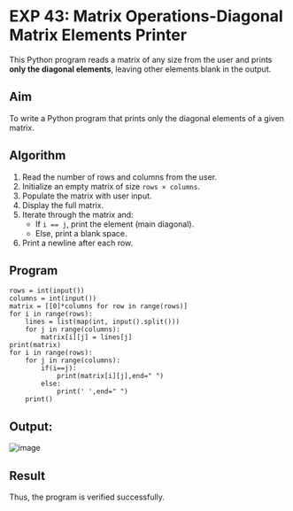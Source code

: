 # EXP 43: Matrix Operations-Diagonal Matrix Elements Printer 

This Python program reads a matrix of any size from the user and prints **only the diagonal elements**, leaving other elements blank in the output.

##  Aim

To write a Python program that prints only the diagonal elements of a given matrix.

##  Algorithm

1. Read the number of rows and columns from the user.
2. Initialize an empty matrix of size `rows × columns`.
3. Populate the matrix with user input.
4. Display the full matrix.
5. Iterate through the matrix and:
   - If `i == j`, print the element (main diagonal).
   - Else, print a blank space.
6. Print a newline after each row.

##  Program
```
rows = int(input())
columns = int(input())
matrix = [[0]*columns for row in range(rows)]
for i in range(rows):
    lines = list(map(int, input().split()))
    for j in range(columns):
        matrix[i][j] = lines[j]
print(matrix)
for i in range(rows):
    for j in range(columns):
        if(i==j):
            print(matrix[i][j],end=" ")
        else:
            print(' ',end=" ")
    print()
```

## Output:
![image](https://github.com/user-attachments/assets/071bd08a-fc35-4dc2-87e5-7467c96b1372)

## Result
Thus, the program is verified successfully.
